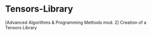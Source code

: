# Tensors-Library
[Advanced Algorithms &amp; Programming Methods mod. 2] Creation of a Tensors Library

